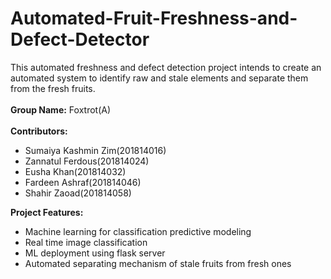 # Automated-Fruit-Freshness-and-Defect-Detector
This automated freshness and defect detection project intends to create an automated system to identify raw and stale elements and separate them from the fresh fruits.<br/><br/>
**Group Name:** Foxtrot(A)<br/><br/>
**Contributors:**
  - Sumaiya Kashmin Zim(201814016)
  - Zannatul Ferdous(201814024)
  - Eusha Khan(201814032)
  - Fardeen Ashraf(201814046)
  - Shahir Zaoad(201814058)
  <!-- end of the list -->
**Project Features:**<br/>
  - Machine learning for classification predictive modeling
  - Real time image classification
  - ML deployment using flask server
  - Automated separating mechanism of  stale fruits from fresh ones

